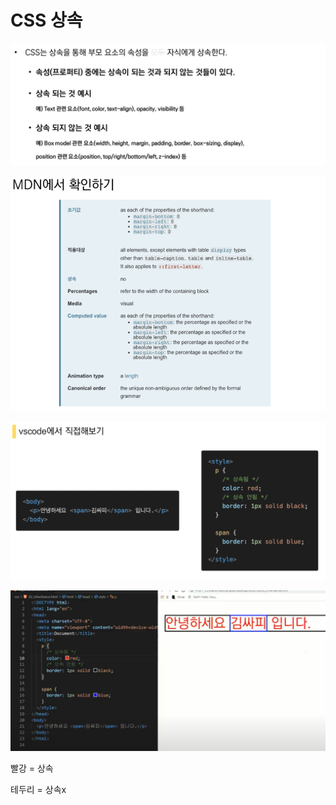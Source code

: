 # CSS 상속

![image-20210802142714414](photo/image-20210802142714414.png)

![image-20210802142741426](photo/image-20210802142741426.png)

![image-20210802142802727](photo/image-20210802142802727.png)

![image-20210802142924825](photo/image-20210802142924825.png)

빨강 = 상속

테두리 = 상속x

